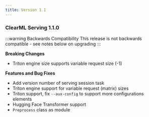 ```yaml
---
title: Version 1.1
---
```


### ClearML Serving 1.1.0 

:::warning Backwards Compatibility
This release is not backwards compatible - see notes below on upgrading
:::

**Breaking Changes**
* Triton engine size supports variable request size (-1)

**Features and Bug Fixes**

* Add version number of serving session task
* Triton engine support for variable request (matrix) sizes
* Triton support, fix `--aux-config` to support more configurations elements
* Hugging Face Transformer support
* `Preprocess` class as module 